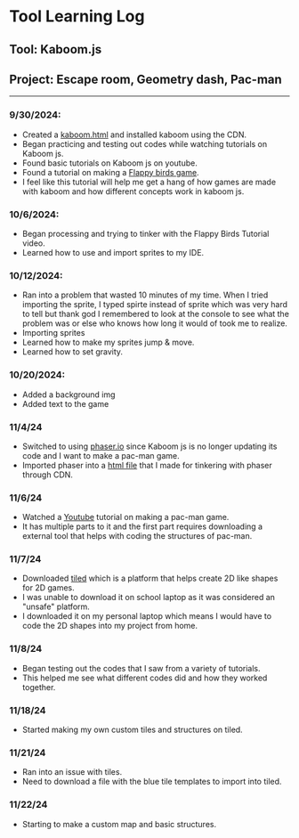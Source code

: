 # Tool Learning Log

## Tool: **Kaboom.js**

## Project: **Escape room, Geometry dash, Pac-man**

---
### 9/30/2024:
* Created a [kaboom.html](kaboom.html) and installed kaboom using the CDN.
* Began practicing and testing out codes while watching tutorials on Kaboom js.
* Found basic tutorials on Kaboom js on youtube.
* Found a tutorial on making a [Flappy birds game](https://www.youtube.com/watch?v=hgReGsh5xVU).
* I feel like this tutorial will help me get a hang of how games are made with kaboom and how different concepts work in kaboom js.
### 10/6/2024:
* Began processing and trying to tinker with the Flappy Birds Tutorial video.
* Learned how to use and import sprites to my IDE.

### 10/12/2024:
* Ran into a problem that wasted 10 minutes of my time. When I tried importing the sprite, I typed spirte instead of sprite which was very hard to tell but thank god I remembered to look at the console to see what the problem was or else who knows how long it would of took me to realize.
* Importing sprites
* Learned how to make my sprites jump & move.
* Learned how to set gravity.

### 10/20/2024:
* Added a background img
* Added text to the game

### 11/4/24
* Switched to using [phaser.io](https://phaser.io/) since Kaboom js is no longer updating its code and I want to make a pac-man game.
* Imported phaser into a [html file](phaser.html) that I made for tinkering with phaser through CDN.

### 11/6/24
* Watched a [Youtube](https://www.youtube.com/watch?v=Oix_2NqrdRQ) tutorial on making a pac-man game.
* It has multiple parts to it and the first part requires downloading a external tool that helps with coding the structures of pac-man.

### 11/7/24
* Downloaded [tiled](https://www.mapeditor.org/download.html) which is a platform that helps create 2D like shapes for 2D games.
* I was unable to download it on school laptop as it was considered an "unsafe" platform.
* I downloaded it on my personal laptop which means I would have to code the 2D shapes into my project from home.

### 11/8/24
* Began testing out the codes that I saw from a variety of tutorials.
* This helped me see what different codes did and how they worked together.

### 11/18/24
* Started making my own custom tiles and structures on tiled.

### 11/21/24
* Ran into an issue with tiles.
* Need to download a file with the blue tile templates to import into tiled.

### 11/22/24
* Starting to make a custom map and basic structures.





<!--
* Links you used today (websites, videos, etc)
* Things you tried, progress you made, etc
* Challenges, a-ha moments, etc
* Questions you still have
* What you're going to try next
-->
